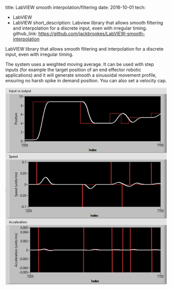 title: LabVIEW smooth interpolation/filtering
date: 2016-10-01
tech:
  - LabVIEW
  - LabVIEW
short_description: Labview library that allows smooth filtering and interpolation for a discrete input, even with irregular timing.
github_link: https://github.com/jackbrookes/LabVIEW-smooth-interpolation

LabVIEW library that allows smooth filtering and interpolation for a discrete input, even with irregular timing.

The system uses a weighted moving average. It can be used with step inputs (for example the target position of an end effector robotic applications) and it will generate smooth a sinusoidal movement profile, ensuring no harsh spike in demand position. You can also set a velocity cap.

![alt tag](https://github.com/jackbrookes/LabVIEW-smooth-interpolation/blob/master/example_image.png?raw=true)
